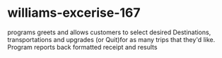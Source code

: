 # williams-excerise-167
programs greets and allows customers to select desired Destinations, transportations and upgrades (or Quit)for as many trips that they'd like. Program reports back formatted receipt and results 

